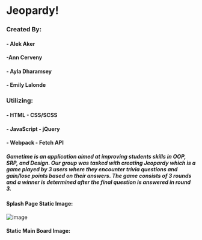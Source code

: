 # Jeopardy!

### Created By:

#### - Alek Aker
#### -Ann Cerveny
#### - Ayla Dharamsey
#### - Emily Lalonde

### Utilizing:

#### - HTML  - CSS/SCSS
#### - JavaScript  - jQuery
#### - Webpack  - Fetch API

##### Gametime is an application aimed at improving students skills in OOP, SRP, and Design. Our group was tasked with creating Jeopardy which is a game played by 3 users where they encounter trivia questions and gain/lose points based on their answers. The game consists of 3 rounds and a winner is determined after the final question is answered in round 3.

#### Splash Page Static Image:
![image](https://user-images.githubusercontent.com/47184994/61745114-038ee580-ad56-11e9-87af-af49795d5a48.png)

#### Static Main Board Image:

